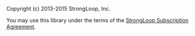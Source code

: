 Copyright (c) 2013-2015 StrongLoop, Inc.

You may use this library under the terms of the [StrongLoop Subscription Agreement][].

[StrongLoop Subscription Agreement]: http://strongloop.com/license

